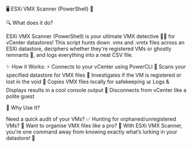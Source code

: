 🖥️ ESXi VMX Scanner (PowerShell) 🚀

🔍 What does it do?

ESXi VMX Scanner (PowerShell) is your ultimate VMX detective 🕵️‍♂️ for vCenter datastores! This script hunts down .vmx and .vmtx files across an ESXi datastore, deciphers whether they're registered VMs or ghostly remnants 👻, and logs everything into a neat CSV file.

✨ How it Works:
⚡ Connects to your vCenter using PowerCLI
📂 Scans your specified datastore for VMX files
🧐 Investigates if the VM is registered or lost in the void
💾 Copies VMX files locally for safekeeping
📊 Logs & Displays results in a cool console output
👋 Disconnects from vCenter like a polite guest

🔧 Why Use It?

Need a quick audit of your VMs? ✅
Hunting for orphaned/unregistered VMs? 👻
Want to organise VMX files like a pro? 💼
With ESXi VMX Scanner, you're one command away from knowing exactly what’s lurking in your datastore! 🚀